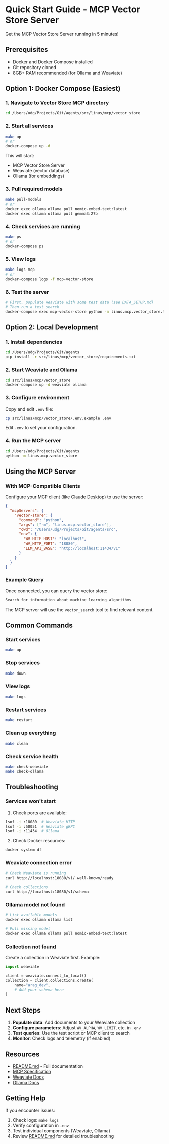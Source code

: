 # Quick Start Guide - MCP Vector Store Server

Get the MCP Vector Store Server running in 5 minutes!

## Prerequisites

- Docker and Docker Compose installed
- Git repository cloned
- 8GB+ RAM recommended (for Ollama and Weaviate)

## Option 1: Docker Compose (Easiest)

### 1. Navigate to Vector Store MCP directory

```bash
cd /Users/udg/Projects/Git/agents/src/linus/mcp/vector_store
```

### 2. Start all services

```bash
make up
# or
docker-compose up -d
```

This will start:
- MCP Vector Store Server
- Weaviate (vector database)
- Ollama (for embeddings)

### 3. Pull required models

```bash
make pull-models
# or
docker exec ollama ollama pull nomic-embed-text:latest
docker exec ollama ollama pull gemma3:27b
```

### 4. Check services are running

```bash
make ps
# or
docker-compose ps
```

### 5. View logs

```bash
make logs-mcp
# or
docker-compose logs -f mcp-vector-store
```

### 6. Test the server

```bash
# First, populate Weaviate with some test data (see DATA_SETUP.md)
# Then run a test search
docker-compose exec mcp-vector-store python -m linus.mcp.vector_store.test_server
```

## Option 2: Local Development

### 1. Install dependencies

```bash
cd /Users/udg/Projects/Git/agents
pip install -r src/linus/mcp/vector_store/requirements.txt
```

### 2. Start Weaviate and Ollama

```bash
cd src/linus/mcp/vector_store
docker-compose up -d weaviate ollama
```

### 3. Configure environment

Copy and edit `.env` file:

```bash
cp src/linus/mcp/vector_store/.env.example .env
```

Edit `.env` to set your configuration.

### 4. Run the MCP server

```bash
cd /Users/udg/Projects/Git/agents
python -m linus.mcp.vector_store
```

## Using the MCP Server

### With MCP-Compatible Clients

Configure your MCP client (like Claude Desktop) to use the server:

```json
{
  "mcpServers": {
    "vector-store": {
      "command": "python",
      "args": ["-m", "linus.mcp.vector_store"],
      "cwd": "/Users/udg/Projects/Git/agents/src",
      "env": {
        "WV_HTTP_HOST": "localhost",
        "WV_HTTP_PORT": "18080",
        "LLM_API_BASE": "http://localhost:11434/v1"
      }
    }
  }
}
```

### Example Query

Once connected, you can query the vector store:

```
Search for information about machine learning algorithms
```

The MCP server will use the `vector_search` tool to find relevant content.

## Common Commands

### Start services
```bash
make up
```

### Stop services
```bash
make down
```

### View logs
```bash
make logs
```

### Restart services
```bash
make restart
```

### Clean up everything
```bash
make clean
```

### Check service health
```bash
make check-weaviate
make check-ollama
```

## Troubleshooting

### Services won't start

1. Check ports are available:
```bash
lsof -i :18080  # Weaviate HTTP
lsof -i :50051  # Weaviate gRPC
lsof -i :11434  # Ollama
```

2. Check Docker resources:
```bash
docker system df
```

### Weaviate connection error

```bash
# Check Weaviate is running
curl http://localhost:18080/v1/.well-known/ready

# Check collections
curl http://localhost:18080/v1/schema
```

### Ollama model not found

```bash
# List available models
docker exec ollama ollama list

# Pull missing model
docker exec ollama ollama pull nomic-embed-text:latest
```

### Collection not found

Create a collection in Weaviate first. Example:

```python
import weaviate

client = weaviate.connect_to_local()
collection = client.collections.create(
    name="arag_dev",
    # Add your schema here
)
```

## Next Steps

1. **Populate data**: Add documents to your Weaviate collection
2. **Configure parameters**: Adjust `WV_ALPHA`, `WV_LIMIT`, etc. in `.env`
3. **Test queries**: Use the test script or MCP client to search
4. **Monitor**: Check logs and telemetry (if enabled)

## Resources

- [README.md](README.md) - Full documentation
- [MCP Specification](https://spec.modelcontextprotocol.io/)
- [Weaviate Docs](https://weaviate.io/developers/weaviate)
- [Ollama Docs](https://ollama.ai/)

## Getting Help

If you encounter issues:

1. Check logs: `make logs`
2. Verify configuration in `.env`
3. Test individual components (Weaviate, Ollama)
4. Review [README.md](README.md) for detailed troubleshooting
